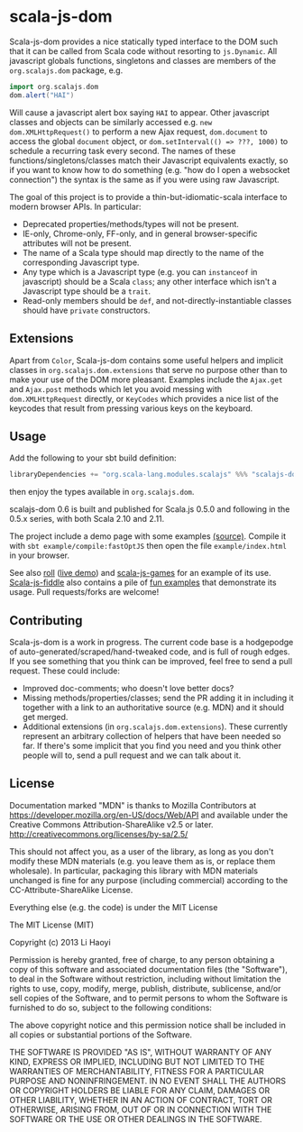 scala-js-dom
============

Scala-js-dom provides a nice statically typed interface to the DOM such that it can be called from Scala code without resorting to `js.Dynamic`. All javascript globals functions, singletons and classes are members of the `org.scalajs.dom` package, e.g. 

```scala
import org.scalajs.dom
dom.alert("HAI")
```

Will cause a javascript alert box saying `HAI` to appear. Other javascript classes and objects can be similarly accessed e.g. `new dom.XMLHttpRequest()` to perform a new Ajax request, `dom.document` to access the global `document` object, or `dom.setInterval(() => ???, 1000)` to schedule a recurring task every second. The names of these functions/singletons/classes match their Javascript equivalents exactly, so if you want to know how to do something (e.g. "how do I open a websocket connection") the syntax is the same as if you were using raw Javascript.

The goal of this project is to provide a thin-but-idiomatic-scala interface to modern browser APIs. In particular:

- Deprecated properties/methods/types will not be present.
- IE-only, Chrome-only, FF-only, and in general browser-specific attributes will not be present.
- The name of a Scala type should map directly to the name of the corresponding Javascript type.
- Any type which is a Javascript type (e.g. you can `instanceof` in javascript) should be a Scala `class`; any other interface which isn't a Javascript type should be a `trait`.
- Read-only members should be `def`, and not-directly-instantiable classes should have `private` constructors.

Extensions
----------

Apart from `Color`, Scala-js-dom contains some useful helpers and implicit classes in `org.scalajs.dom.extensions` that serve no purpose other than to make your use of the DOM more pleasant.
Examples include the `Ajax.get` and `Ajax.post` methods which let you avoid messing with `dom.XMLHttpRequest` directly, or `KeyCodes` which provides a nice list of the keycodes that result from pressing various keys on the keyboard.

Usage
-----

Add the following to your sbt build definition:

```scala
libraryDependencies += "org.scala-lang.modules.scalajs" %%% "scalajs-dom" % "0.6"
```

then enjoy the types available in `org.scalajs.dom`.

scalajs-dom 0.6 is built and published for Scala.js 0.5.0 and following in
the 0.5.x series, with both Scala 2.10 and 2.11.

The project include a demo page with some examples [(source)](https://github.com/scala-js/scala-js-dom/blob/master/example/src/main/scala/example/Example.scala). Compile it with `sbt example/compile:fastOptJS` then open the file `example/index.html` in your browser.

See also [roll](https://github.com/lihaoyi/roll) ([live demo](http://lihaoyi.github.io/roll/)) and [scala-js-games](https://github.com/lihaoyi/scala-js-games) for an example of its use. [Scala-js-fiddle](http://www.scala-js-fiddle.com/) also contains a pile of [fun examples](http://www.scala-js-fiddle.com/gist/9405209/Oscilloscope.scala) that demonstrate its usage. Pull requests/forks are welcome!

Contributing
------------

Scala-js-dom is a work in progress. The current code base is a hodgepodge of auto-generated/scraped/hand-tweaked code, and is full of rough edges. If you see something that you think can be improved, feel free to send a pull request. These could include:

- Improved doc-comments; who doesn't love better docs?
- Missing methods/properties/classes; send the PR adding it in including it together with a link to an authoritative source (e.g. MDN) and it should get merged.
- Additional extensions (in `org.scalajs.dom.extensions`). These currently represent an arbitrary collection of helpers that have been needed so far. If there's some implicit that you find you need and you think other people will to, send a pull request and we can talk about it.

License
-------

Documentation marked "MDN" is thanks to Mozilla Contributors
at https://developer.mozilla.org/en-US/docs/Web/API and available
under the Creative Commons Attribution-ShareAlike v2.5 or later.
http://creativecommons.org/licenses/by-sa/2.5/

This should not affect you, as a user of the library, as long as you don't
modify these MDN materials (e.g. you leave them as is, or replace them
wholesale). In particular, packaging this library with MDN materials unchanged
is fine for any purpose (including commercial) according to the
CC-Attribute-ShareAlike License.

Everything else (e.g. the code) is under the MIT License

The MIT License (MIT)

Copyright (c) 2013 Li Haoyi

Permission is hereby granted, free of charge, to any person obtaining a copy
of this software and associated documentation files (the "Software"), to deal
in the Software without restriction, including without limitation the rights
to use, copy, modify, merge, publish, distribute, sublicense, and/or sell
copies of the Software, and to permit persons to whom the Software is
furnished to do so, subject to the following conditions:

The above copyright notice and this permission notice shall be included in
all copies or substantial portions of the Software.

THE SOFTWARE IS PROVIDED "AS IS", WITHOUT WARRANTY OF ANY KIND, EXPRESS OR
IMPLIED, INCLUDING BUT NOT LIMITED TO THE WARRANTIES OF MERCHANTABILITY,
FITNESS FOR A PARTICULAR PURPOSE AND NONINFRINGEMENT. IN NO EVENT SHALL THE
AUTHORS OR COPYRIGHT HOLDERS BE LIABLE FOR ANY CLAIM, DAMAGES OR OTHER
LIABILITY, WHETHER IN AN ACTION OF CONTRACT, TORT OR OTHERWISE, ARISING FROM,
OUT OF OR IN CONNECTION WITH THE SOFTWARE OR THE USE OR OTHER DEALINGS IN
THE SOFTWARE.

